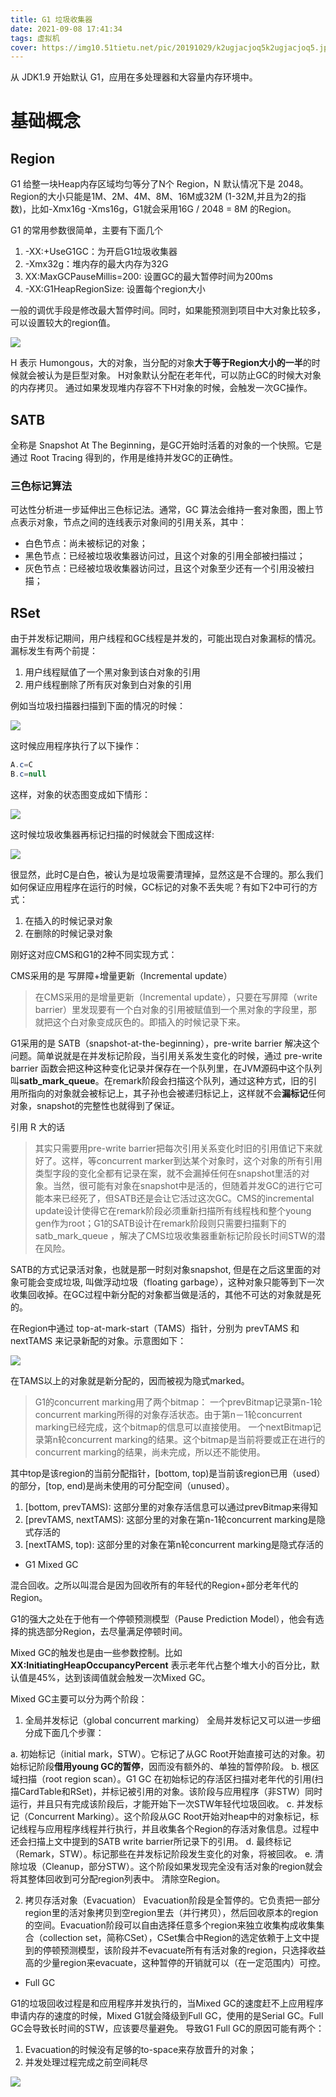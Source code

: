 ```yaml
---
title: G1 垃圾收集器
date: 2021-09-08 17:41:34
tags: 虚拟机
cover: https://img10.51tietu.net/pic/20191029/k2ugjacjoq5k2ugjacjoq5.jpg
---
```


从 JDK1.9 开始默认 G1，应用在多处理器和大容量内存环境中。

# 基础概念

## Region

G1 给整一块Heap内存区域均匀等分了N个 Region，N 默认情况下是 2048。
Region的大小只能是1M、2M、4M、8M、16M或32M (1-32M,并且为2的指数)，比如-Xmx16g -Xms16g，G1就会采用16G / 2048 = 8M 的Region。

G1 的常用参数很简单，主要有下面几个
1. -XX:+UseG1GC：为开启G1垃圾收集器
2. -Xmx32g：堆内存的最大内存为32G
3. XX:MaxGCPauseMillis=200: 设置GC的最大暂停时间为200ms
4. -XX:G1HeapRegionSize: 设置每个region大小

一般的调优手段是修改最大暂停时间。同时，如果能预测到项目中大对象比较多，可以设置较大的region值。

![](11.png)

H 表示 Humongous，大的对象，当分配的对象**大于等于Region大小的一半**的时候就会被认为是巨型对象。
H对象默认分配在老年代，可以防止GC的时候大对象的内存拷贝。
通过如果发现堆内存容不下H对象的时候，会触发一次GC操作。

## SATB

全称是 Snapshot At The Beginning，是GC开始时活着的对象的一个快照。它是通过 Root Tracing 得到的，作用是维持并发GC的正确性。

### 三色标记算法

可达性分析进一步延伸出三色标记法。通常，GC 算法会维持一套对象图，图上节点表示对象，节点之间的连线表示对象间的引用关系，其中：

* 白色节点：尚未被标记的对象；
* 黑色节点：已经被垃圾收集器访问过，且这个对象的引用全部被扫描过；
* 灰色节点：已经被垃圾收集器访问过，且这个对象至少还有一个引用没被扫描；

## RSet

由于并发标记期间，用户线程和GC线程是并发的，可能出现白对象漏标的情况。漏标发生有两个前提：
1. 用户线程赋值了一个黑对象到该白对象的引用
2. 用户线程删除了所有灰对象到白对象的引用

例如当垃圾扫描器扫描到下面的情况的时候：

![](16.png)

这时候应用程序执行了以下操作：

```java
A.c=C
B.c=null
```

这样，对象的状态图变成如下情形：

![](17.png)

这时候垃圾收集器再标记扫描的时候就会下图成这样:

![](18.png)

很显然，此时C是白色，被认为是垃圾需要清理掉，显然这是不合理的。那么我们如何保证应用程序在运行的时候，GC标记的对象不丢失呢？有如下2中可行的方式：
1. 在插入的时候记录对象
2. 在删除的时候记录对象

刚好这对应CMS和G1的2种不同实现方式：

CMS采用的是 写屏障+增量更新（Incremental update）
> 在CMS采用的是增量更新（Incremental update），只要在写屏障（write barrier）里发现要有一个白对象的引用被赋值到一个黑对象的字段里，那就把这个白对象变成灰色的。即插入的时候记录下来。

G1采用的是 SATB（snapshot-at-the-beginning），pre-write barrier 解决这个问题。简单说就是在并发标记阶段，当引用关系发生变化的时候，通过 pre-write barrier 函数会把这种这种变化记录并保存在一个队列里，在JVM源码中这个队列叫**satb_mark_queue**。在remark阶段会扫描这个队列，通过这种方式，旧的引用所指向的对象就会被标记上，其子孙也会被递归标记上，这样就不会**漏标记**任何对象，snapshot的完整性也就得到了保证。

引用 R 大的话

> 其实只需要用pre-write barrier把每次引用关系变化时旧的引用值记下来就好了。这样，等concurrent marker到达某个对象时，这个对象的所有引用类型字段的变化全都有记录在案，就不会漏掉任何在snapshot里活的对象。当然，很可能有对象在snapshot中是活的，但随着并发GC的进行它可能本来已经死了，但SATB还是会让它活过这次GC。CMS的incremental update设计使得它在remark阶段必须重新扫描所有线程栈和整个young gen作为root；G1的SATB设计在remark阶段则只需要扫描剩下的satb_mark_queue ，解决了CMS垃圾收集器重新标记阶段长时间STW的潜在风险。

SATB的方式记录活对象，也就是那一时刻对象snapshot, 但是在之后这里面的对象可能会变成垃圾, 叫做浮动垃圾（floating garbage），这种对象只能等到下一次收集回收掉。在GC过程中新分配的对象都当做是活的，其他不可达的对象就是死的。


在Region中通过 top-at-mark-start（TAMS）指针，分别为 prevTAMS 和 nextTAMS 来记录新配的对象。示意图如下：

![](15.png)

在TAMS以上的对象就是新分配的，因而被视为隐式marked。

> G1的concurrent marking用了两个bitmap： 一个prevBitmap记录第n-1轮concurrent marking所得的对象存活状态。由于第n－1轮concurrent marking已经完成，这个bitmap的信息可以直接使用。 一个nextBitmap记录第n轮concurrent marking的结果。这个bitmap是当前将要或正在进行的concurrent marking的结果，尚未完成，所以还不能使用。

其中top是该region的当前分配指针，[bottom, top)是当前该region已用（used）的部分，[top, end)是尚未使用的可分配空间（unused）。
1. [bottom, prevTAMS): 这部分里的对象存活信息可以通过prevBitmap来得知
2. [prevTAMS, nextTAMS): 这部分里的对象在第n-1轮concurrent marking是隐式存活的
3. [nextTAMS, top): 这部分里的对象在第n轮concurrent marking是隐式存活的

* G1 Mixed GC

混合回收。之所以叫混合是因为回收所有的年轻代的Region+部分老年代的Region。

G1的强大之处在于他有一个停顿预测模型（Pause Prediction Model），他会有选择的挑选部分Region，去尽量满足停顿时间。

Mixed GC的触发也是由一些参数控制。比如 **XX:InitiatingHeapOccupancyPercent** 表示老年代占整个堆大小的百分比，默认值是45%，达到该阈值就会触发一次Mixed GC。

Mixed GC主要可以分为两个阶段：
1. 全局并发标记（global concurrent marking）
全局并发标记又可以进一步细分成下面几个步骤：

a. 初始标记（initial mark，STW）。它标记了从GC Root开始直接可达的对象。初始标记阶段**借用young GC的暂停**，因而没有额外的、单独的暂停阶段。
b. 根区域扫描（root region scan）。G1 GC 在初始标记的存活区扫描对老年代的引用(扫描CardTable和RSet)，并标记被引用的对象。该阶段与应用程序（非STW）同时运行，并且只有完成该阶段后，才能开始下一次STW年轻代垃圾回收。
c. 并发标记（Concurrent Marking）。这个阶段从GC Root开始对heap中的对象标记，标记线程与应用程序线程并行执行，并且收集各个Region的存活对象信息。过程中还会扫描上文中提到的SATB write barrier所记录下的引用。
d. 最终标记（Remark，STW）。标记那些在并发标记阶段发生变化的对象，将被回收。
e. 清除垃圾（Cleanup，部分STW）。这个阶段如果发现完全没有活对象的region就会将其整体回收到可分配region列表中。 清除空Region。

2. 拷贝存活对象（Evacuation）
Evacuation阶段是全暂停的。它负责把一部分region里的活对象拷贝到空region里去（并行拷贝），然后回收原本的region的空间。Evacuation阶段可以自由选择任意多个region来独立收集构成收集集合（collection set，简称CSet），CSet集合中Region的选定依赖于上文中提到的停顿预测模型，该阶段并不evacuate所有有活对象的region，只选择收益高的少量region来evacuate，这种暂停的开销就可以（在一定范围内）可控。

* Full GC

G1的垃圾回收过程是和应用程序并发执行的，当Mixed GC的速度赶不上应用程序申请内存的速度的时候，Mixed G1就会降级到Full GC，使用的是Serial GC。Full GC会导致长时间的STW，应该要尽量避免。
导致G1 Full GC的原因可能有两个：

1. Evacuation的时候没有足够的to-space来存放晋升的对象；
2. 并发处理过程完成之前空间耗尽

![](G1.png)